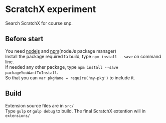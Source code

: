# ScratchX experiment

Search ScratchX for course snp.

## Before start
You need [nodejs](https://nodejs.org/en/) and [npm](https://www.npmjs.com/)(nodeJs package manager)  
Install the package required to build, type `npm install --save` on command line.  
If needed any other package, type `npm install --save packageYouWantToInstall`.  
So that you can `var pkgName = require('my-pkg')` to include it.  

## Build
Extension source files are in `src/`  
Type `gulp` or `gulp debug` to build. The final ScratchX extention will in `extensions/`
